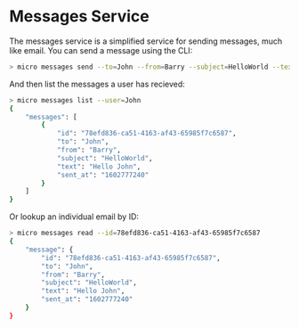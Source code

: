 # Messages Service

The messages service is a simplified service for sending messages, much like email. You can send a message using the CLI:
```bash
> micro messages send --to=John --from=Barry --subject=HelloWorld --text="Hello John"
```

And then list the messages a user has recieved:
```bash
> micro messages list --user=John
{
	"messages": [
		{
			"id": "78efd836-ca51-4163-af43-65985f7c6587",
			"to": "John",
			"from": "Barry",
			"subject": "HelloWorld",
			"text": "Hello John",
			"sent_at": "1602777240"
		}
	]
}
```

Or lookup an individual email by ID:
```bash
> micro messages read --id=78efd836-ca51-4163-af43-65985f7c6587
{
	"message": {
		"id": "78efd836-ca51-4163-af43-65985f7c6587",
		"to": "John",
		"from": "Barry",
		"subject": "HelloWorld",
		"text": "Hello John",
		"sent_at": "1602777240"
	}
}
```